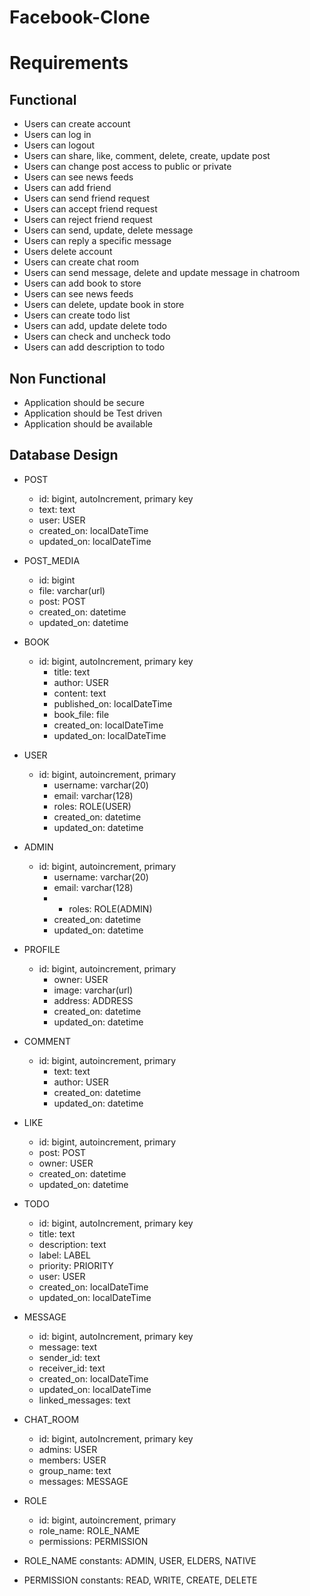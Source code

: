 
# Facebook-Clone

# Requirements

## Functional 
- Users can create account
- Users can log in 
- Users can logout
- Users can share, like, comment, delete, create, update post
- Users can change post access to public or private
- Users can see news feeds
- Users can add friend
- Users can send friend request
- Users can accept friend request
- Users can reject friend request
- Users can send, update, delete message 
- Users can reply a specific message
- Users delete account
- Users can create chat room 
- Users can send message, delete and update message in chatroom
- Users can add book to store
- Users can see news feeds
- Users can delete, update book in store
- Users can create todo list
- Users can add, update delete todo
- Users can check and uncheck todo
- Users can add description to todo

## Non Functional 
- Application should be secure
- Application should be Test driven
- Application should be available

## Database Design
- POST
    - id: bigint, autoIncrement, primary key
    - text: text
    - user: USER
    - created_on: localDateTime
    - updated_on: localDateTime
  

- POST_MEDIA
    - id: bigint
    - file: varchar(url)
    - post: POST
    - created_on: datetime
    - updated_on: datetime
  

- BOOK
  - id: bigint, autoIncrement, primary key
    - title: text 
    - author: USER
    - content: text
    - published_on: localDateTime
    - book_file: file
    - created_on: localDateTime
    - updated_on: localDateTime
  

- USER
  - id: bigint, autoincrement, primary
    - username: varchar(20)
    - email: varchar(128)
    - roles: ROLE(USER)
    - created_on: datetime
    - updated_on: datetime
    

- ADMIN
    - id: bigint, autoincrement, primary
        - username: varchar(20)
        - email: varchar(128)
        - - roles: ROLE(ADMIN)
        - created_on: datetime
        - updated_on: datetime
        
- PROFILE
  - id: bigint, autoincrement, primary
    - owner: USER
    - image: varchar(url)
    - address: ADDRESS
    - created_on: datetime
    - updated_on: datetime
    

- COMMENT
  - id: bigint, autoincrement, primary
    - text: text
    - author: USER
    - created_on: datetime
    - updated_on: datetime
    
  
- LIKE
    - id: bigint, autoincrement, primary
    - post: POST
    - owner: USER
    - created_on: datetime
    - updated_on: datetime
    

- TODO
  - id: bigint, autoIncrement, primary key
  - title: text
  - description: text
  - label: LABEL
  - priority: PRIORITY
  - user: USER
  - created_on: localDateTime
  - updated_on: localDateTime


- MESSAGE
  - id: bigint, autoIncrement, primary key
  - message: text
  - sender_id: text
  - receiver_id: text
  - created_on: localDateTime
  - updated_on: localDateTime
  - linked_messages: text

- CHAT_ROOM
  - id: bigint, autoIncrement, primary key
  - admins: USER
  - members: USER
  - group_name: text
  - messages: MESSAGE


- ROLE
    - id: bigint, autoincrement, primary
    - role_name: ROLE_NAME
    - permissions: PERMISSION

- ROLE_NAME
    constants: ADMIN, USER, ELDERS, NATIVE

- PERMISSION
    constants: READ, WRITE, CREATE, DELETE
